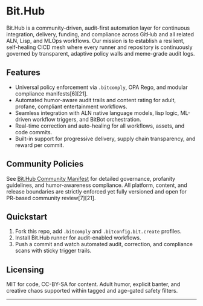 # Bit.Hub

Bit.Hub is a community-driven, audit-first automation layer for continuous integration, delivery, funding, and compliance across GitHub and all related ALN, Lisp, and MLOps workflows. Our mission is to establish a resilient, self-healing CICD mesh where every runner and repository is continuously governed by transparent, adaptive policy walls and meme-grade audit logs.

## Features

- Universal policy enforcement via `.bitcomply`, OPA Rego, and modular compliance manifests[6][21].
- Automated humor-aware audit trails and content rating for adult, profane, compliant entertainment workflows.
- Seamless integration with ALN native language models, lisp logic, ML-driven workflow triggers, and BitBot orchestration.
- Real-time correction and auto-healing for all workflows, assets, and code commits.
- Built-in support for progressive delivery, supply chain transparency, and reward per commit.

## Community Policies

See [Bit.Hub Community Manifest](./.bitmaster-policy.manifest.json) for detailed governance, profanity guidelines, and humor-awareness compliance. All platform, content, and release boundaries are strictly enforced yet fully versioned and open for PR-based community review[7][21].

## Quickstart

1. Fork this repo, add `.bitcomply` and `.bitconfig.bit.create` profiles.
2. Install Bit.Hub runner for audit-enabled workflows.
3. Push a commit and watch automated audit, correction, and compliance scans with sticky trigger trails.

## Licensing

MIT for code, CC-BY-SA for content. Adult humor, explicit banter, and creative chaos supported within tagged and age-gated safety filters.

---

